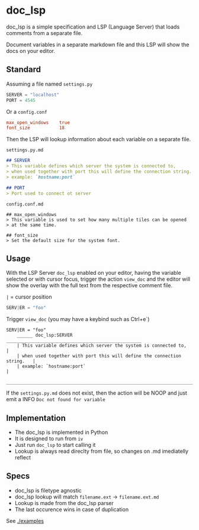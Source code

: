# doc_lsp

doc_lsp is a simple specification and LSP (Language Server) that loads comments from a separate file.

Document variables in a separate markdown file and this LSP will show the docs on your editor.

## Standard

Assuming a file named `settings.py` 

```py
SERVER = "localhost"
PORT = 4545
```

Or a `config.conf`

```conf
max_open_windows    true
font_size           18
```

Then the LSP will lookup information about each variable on a separate file.

`settings.py.md`
```markdown
## SERVER
> This variable defines which server the system is connected to,         
> when used together with port this will define the connection string.   
> example: `hostname:port`                                             

## PORT
> Port used to connect ot server

```

`config.conf.md`
```plain
## max_open_windows
> This variable is used to set how many multiple tiles can be opened
> at the same time.

## font_size
> Set the default size for the system font.
```

## Usage

With the LSP Server `doc_lsp` enabled on your editor,
having the variable selected or with cursor focus, trigger the action `view_doc` 
and the editor will show the overlay with the full text from the respective comment file.

`|` = cursor position
```py
SERV|ER = "foo"
```
Trigger `view_doc` (you may have a keybind such as Ctrl+e`)

```plain
SERV|ER = "foo"
    ______ doc_lsp:SERVER ___________________________________________________
    | This variable defines which server the system is connected to,         |
    | when used together with port this will define the connection string.   |
    | example: `hostname:port`                                               |
    _________________________________________________________________________
```

If the `settings.py.md` does not exist, then the action will be NOOP and just emit a INFO `Doc not found for variable`


## Implementation

- The doc_lsp is implemented in Python
- It is designed to run from `iv`
- Just run `doc_lsp` to start calling it
- Lookup is always read direclty from file, so changes on .md imediatelly reflect

## Specs

- doc_lsp is filetype agnostic
- doc_lsp lookup will match `filename.ext` -> `filename.ext.md`
- Lookup is made from the doc_lsp parser
- The last occurence wins in case of duplication

 
See [./examples](examples) 



